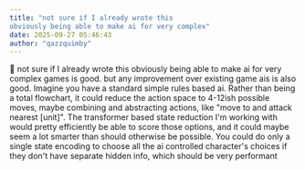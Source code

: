 ```yaml
---
title: "not sure if I already wrote this
obviously being able to make ai for very complex"
date: 2025-09-27 05:46:43
author: "qazzquimby"
---
```


💭 not sure if I already wrote this
obviously being able to make ai for very complex games is good.
but any improvement over existing game ais is also good.
Imagine you have a standard simple rules based ai. Rather than being a total flowchart, it could reduce the action space to 4-12ish possible moves, maybe combining and abstracting actions, like "move to and attack nearest [unit]".
The transformer based state reduction I'm working with would pretty efficiently be able to score those options, and it could maybe seem a lot smarter than should otherwise be possible. You could do only a single state encoding to choose all the ai controlled character's choices if they don't have separate hidden info, which should be very performant
